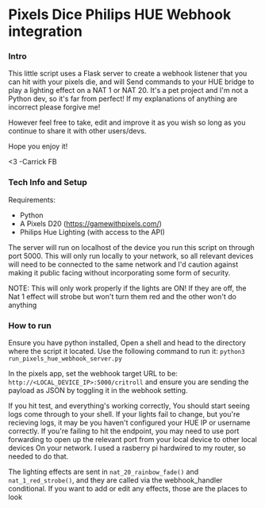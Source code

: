 # Pixels Dice Philips HUE Webhook integration

### Intro ###

This little script uses a Flask server to create a webhook listener that you can hit with your pixels die, and will 
Send commands to your HUE bridge to play a lighting effect on a NAT 1 or NAT 20. It's a pet project
and I'm not a Python dev, so it's far from perfect! If my explanations of anything are incorrect please forgive me!

However feel free to take, edit and improve it as you wish so long as you continue
to share it with other users/devs. 

Hope you enjoy it! 

<3 -Carrick FB

### Tech Info and Setup ###

Requirements: 
- Python
- A Pixels D20 (https://gamewithpixels.com/)
- Philips Hue Lighting (with access to the API)

The server will run on localhost of the device you run this script on through port 5000.
This will only run locally to your network, so all relevant devices will need to be connected to the same network and I'd caution against making
it public facing without incorporating some form of security.

NOTE: This will only work properly if the lights are ON! If they are off, the Nat 1 effect will strobe but won't turn them red and the other
won't do anything

### How to run ###

Ensure you have python installed, Open a shell and head to the directory where the script it located. Use the following command to run it:
```python3 run_pixels_hue_webhook_server.py```

In the pixels app, set the webhook target URL to be: ```http://<LOCAL_DEVICE_IP>:5000/critroll``` and ensure you are sending the payload as JSON by
toggling it in the webhook setting.

If you hit test, and everything's working correctly, You should start seeing logs come through to your shell. If your lights fail to change, but 
you're recieving logs, it may be you haven't configured your HUE IP or username correctly.
If you're failing to hit the endpoint, you may need to use port forwarding to open up the relevant port from your local device to other local devices
On your network. I used a rasberry pi hardwired to my router, so needed to do that. 

The lighting effects are sent in ```nat_20_rainbow_fade()``` and ```nat_1_red_strobe()```, and they are called via the webhook_handler conditional.
If you want to add or edit any effects, those are the places to look
